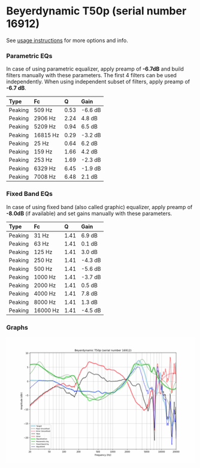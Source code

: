 # Beyerdynamic T50p (serial number 16912)
See [usage instructions](https://github.com/jaakkopasanen/AutoEq#usage) for more options and info.

### Parametric EQs
In case of using parametric equalizer, apply preamp of **-6.7dB** and build filters manually
with these parameters. The first 4 filters can be used independently.
When using independent subset of filters, apply preamp of **-6.7 dB**.

| Type    | Fc       |    Q | Gain    |
|:--------|:---------|:-----|:--------|
| Peaking | 509 Hz   | 0.53 | -6.6 dB |
| Peaking | 2906 Hz  | 2.24 | 4.8 dB  |
| Peaking | 5209 Hz  | 0.94 | 6.5 dB  |
| Peaking | 16815 Hz | 0.29 | -3.2 dB |
| Peaking | 25 Hz    | 0.64 | 6.2 dB  |
| Peaking | 159 Hz   | 1.66 | 4.2 dB  |
| Peaking | 253 Hz   | 1.69 | -2.3 dB |
| Peaking | 6329 Hz  | 6.45 | -1.9 dB |
| Peaking | 7008 Hz  | 6.48 | 2.1 dB  |

### Fixed Band EQs
In case of using fixed band (also called graphic) equalizer, apply preamp of **-8.0dB**
(if available) and set gains manually with these parameters.

| Type    | Fc       |    Q | Gain    |
|:--------|:---------|:-----|:--------|
| Peaking | 31 Hz    | 1.41 | 6.9 dB  |
| Peaking | 63 Hz    | 1.41 | 0.1 dB  |
| Peaking | 125 Hz   | 1.41 | 3.0 dB  |
| Peaking | 250 Hz   | 1.41 | -4.3 dB |
| Peaking | 500 Hz   | 1.41 | -5.6 dB |
| Peaking | 1000 Hz  | 1.41 | -3.7 dB |
| Peaking | 2000 Hz  | 1.41 | 0.5 dB  |
| Peaking | 4000 Hz  | 1.41 | 7.8 dB  |
| Peaking | 8000 Hz  | 1.41 | 1.3 dB  |
| Peaking | 16000 Hz | 1.41 | -4.5 dB |

### Graphs
![](./Beyerdynamic%20T50p%20(serial%20number%2016912).png)